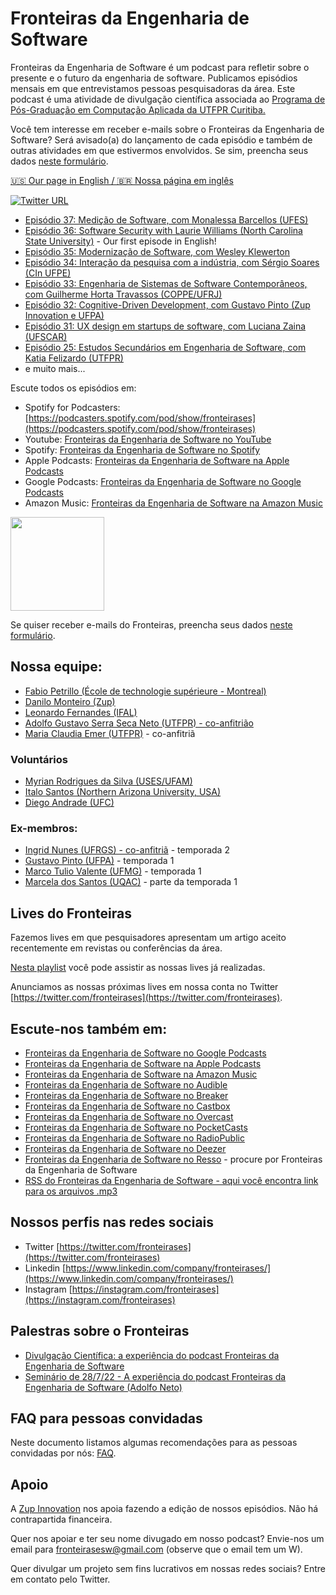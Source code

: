 #  Fronteiras da Engenharia de Software 

Fronteiras da Engenharia de Software é um podcast para refletir sobre o presente e o futuro da engenharia de software. Publicamos episódios mensais em que entrevistamos pessoas pesquisadoras da área. Este podcast é uma atividade de divulgação científica associada ao [Programa de Pós-Graduação em Computação Aplicada da UTFPR Curitiba.](http://bit.ly/3mVfjhF)

Você tem interesse em receber e-mails sobre o Fronteiras da Engenharia de Software? Será avisado(a) do lançamento de cada episódio e também de outras atividades em que estivermos envolvidos. Se sim, preencha seus dados [neste formulário](https://bit.ly/3N7brVL). 

[🇺🇸 Our page in English / 🇧🇷 Nossa página em inglês](https://fronteirases.github.io/en)




[![Twitter URL](https://img.shields.io/twitter/url/https/twitter.com/fronteirases.svg?style=social&label=Siga%20%40fronteirases)](https://twitter.com/fronteirases)

- [Episódio 37: Medição de Software, com Monalessa Barcellos (UFES)](episodios/paginas/37_monalessa)
- [Episódio 36: Software Security with Laurie Williams (North Carolina State University)](episodios/paginas/36_laurie) - Our first episode in English!
- [Episódio 35: Modernização de Software, com Wesley Klewerton](episodios/paginas/35_wesley)
- [Episódio 34: Interação da pesquisa com a indústria, com Sérgio Soares (CIn UFPE)](https://fronteirases.github.io/episodios/paginas/34)
- [Episódio 33: Engenharia de Sistemas de Software Contemporâneos, com Guilherme Horta Travassos (COPPE/UFRJ)](https://spotifyanchor-web.app.link/e/fzfviGDKbyb)
- [Episódio 32: Cognitive-Driven Development, com Gustavo Pinto (Zup Innovation e UFPA)](https://spotifyanchor-web.app.link/e/Hb1M8aytYxb)
- [Episódio 31: UX design em startups de software, com Luciana Zaina (UFSCAR)](https://fronteirases.github.io/resumos/31_lucianazaina)
- [Episódio 25: Estudos Secundários em Engenharia de Software, com Katia Felizardo (UTFPR)](https://podcasters.spotify.com/pod/show/fronteirases/episodes/25-Estudos-Secundrios-em-Engenharia-de-Software--com-Katia-Felizardo-UTFPR-e1k0fhg/a-a847bkg)
- e muito mais...


Escute todos os episódios em:

- Spotify for Podcasters: [https://podcasters.spotify.com/pod/show/fronteirases](https://podcasters.spotify.com/pod/show/fronteirases)
- Youtube: [Fronteiras da Engenharia de Software no YouTube](https://www.youtube.com/channel/UCoMR6kQkALsrDIpbu3nB9tw)
- Spotify: [Fronteiras da Engenharia de Software no Spotify](https://open.spotify.com/show/1Ik3QFLLS9KThpSE9l8fX3)
- Apple Podcasts: [Fronteiras da Engenharia de Software na Apple Podcasts](https://podcasts.apple.com/us/podcast/fronteiras-da-engenharia-de-software/id1517697751)
- Google Podcasts: [Fronteiras da Engenharia de Software no Google Podcasts](https://www.google.com/podcasts?feed=aHR0cHM6Ly9hbmNob3IuZm0vcy8yNDhjMDU2OC9wb2RjYXN0L3Jzcw==)
- Amazon Music: [Fronteiras da Engenharia de Software na Amazon Music](https://music.amazon.com.br/podcasts/3b9acc31-7f04-4f8d-b397-442a49cd63b2/fronteiras-da-engenharia-de-software)

<img src="logo.png" width="150"/> 

Se quiser receber e-mails do Fronteiras, preencha seus dados [neste formulário](https://forms.gle/E5QxpzgK28aaRfFX7).



## Nossa equipe:
- [Fabio Petrillo (École de technologie supérieure - Montreal)](https://fabiopetrillo.com/)
- [Danilo Monteiro (Zup)](https://github.com/dan1lo)
- [Leonardo Fernandes (IFAL)](https://sigaa.ifal.edu.br/sigaa/public/docente/portal.jsf?siape=1887897)
- [Adolfo Gustavo Serra Seca Neto (UTFPR) - co-anfitrião](https://adolfont.github.io/)
- [Maria Claudia Emer (UTFPR)](https://scholar.google.com.br/citations?user=4i7kDeMAAAAJ&hl=pt-BR) - co-anfitriã

### Voluntários

- [Myrian Rodrigues da Silva (USES/UFAM)](https://www.linkedin.com/in/myrian-rodrigues-490159147/)
- [Italo Santos (Northern Arizona University, USA)](https://sites.google.com/view/italo-santos/home)
- [Diego Andrade (UFC)](https://conf.researchr.org/profile/msr-2022/carlosdiegoandradedealmeida)


### Ex-membros:

*   [Ingrid Nunes (UFRGS) - co-anfitriã](https://ingridnunes.github.io/) - temporada 2
*   [Gustavo Pinto (UFPA)](https://gustavopinto.org/) - temporada 1
*   [Marco Tulio Valente (UFMG)](https://homepages.dcc.ufmg.br/~mtov/) - temporada 1
*   [Marcela dos Santos (UQAC)](https://scholar.google.com/citations?user=jh9L63AAAAAJ&hl=en) - parte da temporada 1


## Lives do Fronteiras

Fazemos lives em que pesquisadores apresentam um artigo aceito recentemente em revistas ou conferências da área.

[Nesta playlist](https://www.youtube.com/playlist?list=PLqYFZmKhrqupT8uSnbL8kpmJhq4f5DQoY) você pode assistir as nossas lives já realizadas.

Anunciamos as nossas próximas lives em nossa conta no Twitter [https://twitter.com/fronteirases](https://twitter.com/fronteirases).



## Escute-nos também em:

- [Fronteiras da Engenharia de Software no Google Podcasts](https://podcasts.google.com/feed/aHR0cHM6Ly9hbmNob3IuZm0vcy8yNDhjMDU2OC9wb2RjYXN0L3Jzcw==)
- [Fronteiras da Engenharia de Software na Apple Podcasts](https://podcasts.apple.com/us/podcast/fronteiras-da-engenharia-de-software/id1517697751)
- [Fronteiras da Engenharia de Software na Amazon Music](https://www.amazon.com/Fronteiras-da-Engenharia-de-Software/dp/B08K5B3H74)
- [Fronteiras da Engenharia de Software no Audible](https://www.audible.com/pd/Fronteiras-da-Engenharia-de-Software-Podcast/B08K56JNY2)
- [Fronteiras da Engenharia de Software no Breaker](https://www.breaker.audio/u/fronteiras_da_engenharia_de_software)
- [Fronteiras da Engenharia de Software no Castbox](https://castbox.fm/channel/id2978228?country=br)
- [Fronteiras da Engenharia de Software no Overcast](https://overcast.fm/itunes1517697751/fronteiras-da-engenharia-de-software)
- [Fronteiras da Engenharia de Software no PocketCasts](https://pca.st/jcm70ijz)
- [Fronteiras da Engenharia de Software no RadioPublic](https://radiopublic.com/fronteiras-da-engenharia-de-softw-WlZPrX)
- [Fronteiras da Engenharia de Software no Deezer](https://www.deezer.com/br/show/1356352)
- [Fronteiras da Engenharia de Software no Resso](https://www.resso.com/) - procure por Fronteiras da Engenharia de Software
- [RSS do Fronteiras da Engenharia de Software - aqui você encontra link para os arquivos .mp3](https://anchor.fm/s/248c0568/podcast/rss)


## Nossos perfis nas redes sociais
  
- Twitter [https://twitter.com/fronteirases](https://twitter.com/fronteirases)
- Linkedin [https://www.linkedin.com/company/fronteirases/](https://www.linkedin.com/company/fronteirases/)
- Instagram [https://instagram.com/fronteirases](https://instagram.com/fronteirases)

## Palestras sobre o Fronteiras

- [Divulgação Científica: a experiência do podcast Fronteiras da Engenharia de Software](https://www.youtube.com/watch?v=BMpvytzaXxo)
- [Seminário de 28/7/22 - A experiência do podcast Fronteiras da Engenharia de Software (Adolfo Neto)](https://www.youtube.com/watch?v=-OCBrquMp3Q)

## FAQ para pessoas convidadas

Neste documento listamos algumas recomendações para as pessoas convidadas por nós: [FAQ](https://fronteirases.github.io/faq/faq.html).

## Apoio

A [Zup Innovation](https://www.zup.com.br/) nos apoia fazendo a edição de nossos episódios. Não há contrapartida financeira.

Quer nos apoiar e ter seu nome divugado em nosso podcast? Envie-nos um email para fronteirasesw@gmail.com (observe que o email tem um W).

Quer divulgar um projeto sem fins lucrativos em nossas redes sociais? Entre em contato pelo Twitter.

